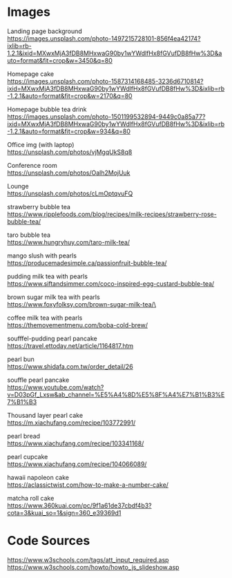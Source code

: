 # Images #  
Landing page background  
https://images.unsplash.com/photo-1497215728101-856f4ea42174?ixlib=rb-1.2.1&ixid=MXwxMjA3fDB8MHxwaG90by1wYWdlfHx8fGVufDB8fHw%3D&auto=format&fit=crop&w=3450&q=80

Homepage cake  
https://images.unsplash.com/photo-1587314168485-3236d6710814?ixid=MXwxMjA3fDB8MHxwaG90by1wYWdlfHx8fGVufDB8fHw%3D&ixlib=rb-1.2.1&auto=format&fit=crop&w=2170&q=80

Homepage bubble tea drink  
https://images.unsplash.com/photo-1501199532894-9449c0a85a77?ixid=MXwxMjA3fDB8MHxwaG90by1wYWdlfHx8fGVufDB8fHw%3D&ixlib=rb-1.2.1&auto=format&fit=crop&w=934&q=80

Office img (with laptop)   
https://unsplash.com/photos/vjMgqUkS8q8

Conference room  
https://unsplash.com/photos/Oalh2MojUuk

Lounge  
https://unsplash.com/photos/cLmOptqvuFQ

strawberry bubble tea  
https://www.ripplefoods.com/blog/recipes/milk-recipes/strawberry-rose-bubble-tea/

taro bubble tea  
https://www.hungryhuy.com/taro-milk-tea/

mango slush with pearls    
https://producemadesimple.ca/passionfruit-bubble-tea/

pudding milk tea with pearls  
https://www.siftandsimmer.com/coco-inspired-egg-custard-bubble-tea/

brown sugar milk tea with pearls  
https://www.foxyfolksy.com/brown-sugar-milk-tea/\

coffee milk tea with pearls   
https://themovementmenu.com/boba-cold-brew/

soufffel-pudding pearl pancake  
https://travel.ettoday.net/article/1164817.htm

pearl bun   
https://www.shidafa.com.tw/order_detail/26

souffle pearl pancake   
https://www.youtube.com/watch?v=D03pGf_Lxsw&ab_channel=%E5%A4%8D%E5%8F%A4%E7%B1%B3%E7%B1%B3

Thousand layer pearl cake   
https://m.xiachufang.com/recipe/103772991/

pearl bread   
https://www.xiachufang.com/recipe/103341168/

pearl cupcake   
https://www.xiachufang.com/recipe/104066089/

hawaii napoleon cake    
https://aclassictwist.com/how-to-make-a-number-cake/

matcha roll cake    
https://www.360kuai.com/pc/9f1a61de37cbdf4b3?cota=3&kuai_so=1&sign=360_e39369d1




# Code Sources #    
https://www.w3schools.com/tags/att_input_required.asp
https://www.w3schools.com/howto/howto_js_slideshow.asp





